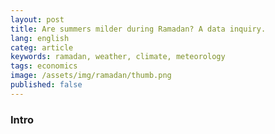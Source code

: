 ```yaml
---
layout: post
title: Are summers milder during Ramadan? A data inquiry. 
lang: english
categ: article
keywords: ramadan, weather, climate, meteorology
tags: economics
image: /assets/img/ramadan/thumb.png
published: false
---
```


### Intro
